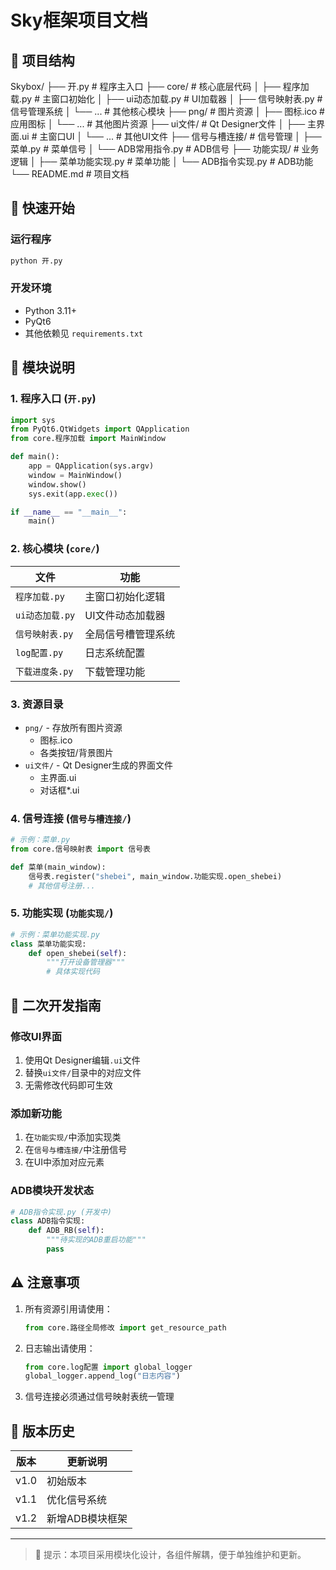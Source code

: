 # Sky框架项目文档

## 📂 项目结构
Skybox/
├── 开.py # 程序主入口
├── core/ # 核心底层代码
│ ├── 程序加载.py # 主窗口初始化
│ ├── ui动态加载.py # UI加载器
│ ├── 信号映射表.py # 信号管理系统
│ └── ... # 其他核心模块
├── png/ # 图片资源
│ ├── 图标.ico # 应用图标
│ └── ... # 其他图片资源
├── ui文件/ # Qt Designer文件
│ ├── 主界面.ui # 主窗口UI
│ └── ... # 其他UI文件
├── 信号与槽连接/ # 信号管理
│ ├── 菜单.py # 菜单信号
│ └── ADB常用指令.py # ADB信号
├── 功能实现/ # 业务逻辑
│ ├── 菜单功能实现.py # 菜单功能
│ └── ADB指令实现.py # ADB功能
└── README.md # 项目文档

## 🚀 快速开始

### 运行程序
```bash
python 开.py
```

### 开发环境
- Python 3.11+
- PyQt6
- 其他依赖见 `requirements.txt`

## 🧩 模块说明

### 1. 程序入口 (`开.py`)
```python
import sys
from PyQt6.QtWidgets import QApplication
from core.程序加载 import MainWindow

def main():
    app = QApplication(sys.argv)
    window = MainWindow()
    window.show()
    sys.exit(app.exec())

if __name__ == "__main__":
    main()
```

### 2. 核心模块 (`core/`)
| 文件 | 功能 |
|------|------|
| `程序加载.py` | 主窗口初始化逻辑 |
| `ui动态加载.py` | UI文件动态加载器 |
| `信号映射表.py` | 全局信号槽管理系统 |
| `log配置.py` | 日志系统配置 |
| `下载进度条.py` | 下载管理功能 |

### 3. 资源目录
- `png/` - 存放所有图片资源
  - 图标.ico
  - 各类按钮/背景图片
- `ui文件/` - Qt Designer生成的界面文件
  - 主界面.ui
  - 对话框*.ui

### 4. 信号连接 (`信号与槽连接/`)
```python
# 示例：菜单.py
from core.信号映射表 import 信号表

def 菜单(main_window):
    信号表.register("shebei", main_window.功能实现.open_shebei)
    # 其他信号注册...
```

### 5. 功能实现 (`功能实现/`)
```python
# 示例：菜单功能实现.py
class 菜单功能实现:
    def open_shebei(self):
        """打开设备管理器"""
        # 具体实现代码
```

## 🔧 二次开发指南

### 修改UI界面
1. 使用Qt Designer编辑`.ui`文件
2. 替换`ui文件/`目录中的对应文件
3. 无需修改代码即可生效

### 添加新功能
1. 在`功能实现/`中添加实现类
2. 在`信号与槽连接/`中注册信号
3. 在UI中添加对应元素

### ADB模块开发状态
```python
# ADB指令实现.py (开发中)
class ADB指令实现:
    def ADB_RB(self):
        """待实现的ADB重启功能"""
        pass
```

## ⚠️ 注意事项

1. 所有资源引用请使用：
   ```python 
   from core.路径全局修改 import get_resource_path
   ```

2. 日志输出请使用：
   ```python
   from core.log配置 import global_logger
   global_logger.append_log("日志内容")
   ```

3. 信号连接必须通过信号映射表统一管理

## 📜 版本历史
| 版本 | 更新说明 |
|------|----------|
| v1.0 | 初始版本 |
| v1.1 | 优化信号系统 |
| v1.2 | 新增ADB模块框架 |

---

> 📌 提示：本项目采用模块化设计，各组件解耦，便于单独维护和更新。
